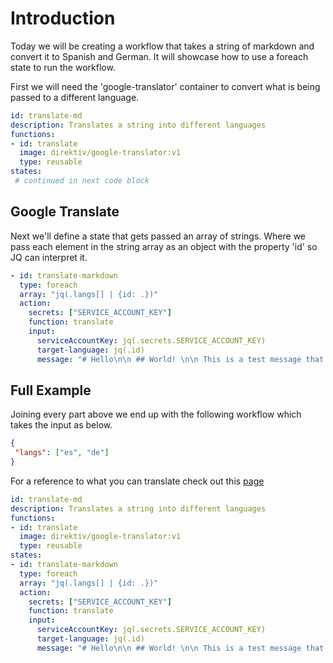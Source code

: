 

# Introduction

Today we will be creating a workflow that takes a string of markdown and convert it to Spanish and German. It will showcase how to use a foreach state to run the workflow.

First we will need the 'google-translator' container to convert what is being passed to a different language.

```yaml
id: translate-md
description: Translates a string into different languages
functions:
- id: translate
  image: direktiv/google-translator:v1
  type: reusable
states:
 # continued in next code block
```

## Google Translate
Next we'll define a state that gets passed an array of strings. Where we pass each element in the string array as an object with the property 'id' so JQ can interpret it.

```yaml
- id: translate-markdown
  type: foreach
  array: "jq(.langs[] | {id: .})"
  action: 
    secrets: ["SERVICE_ACCOUNT_KEY"]
    function: translate
    input:
      serviceAccountKey: jq(.secrets.SERVICE_ACCOUNT_KEY)
      target-language: jq(.id)
      message: "# Hello\n\n ## World! \n\n This is a test message that will get converted to a different language."
```

## Full Example
Joining every part above we end up with the following workflow which takes the input as below. 

```json
{
 "langs": ["es", "de"]
}
```

For a reference to what you can translate check out this [page](https://cloud.google.com/translate/docs/languages)

```yaml
id: translate-md
description: Translates a string into different languages
functions:
- id: translate
  image: direktiv/google-translator:v1
  type: reusable
states:
- id: translate-markdown
  type: foreach
  array: "jq(.langs[] | {id: .})"
  action: 
    secrets: ["SERVICE_ACCOUNT_KEY"]
    function: translate
    input:
      serviceAccountKey: jq(.secrets.SERVICE_ACCOUNT_KEY)
      target-language: jq(.id)
      message: "# Hello\n\n ## World! \n\n This is a test message that will get converted to a different language."
```
